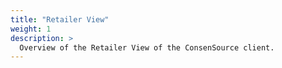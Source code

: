 ```yaml
---
title: "Retailer View"
weight: 1
description: >
  Overview of the Retailer View of the ConsenSource client.
---
```

